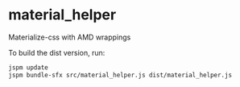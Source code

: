 # material_helper
Materialize-css with AMD wrappings

To build the dist version, run:
```sh
jspm update
jspm bundle-sfx src/material_helper.js dist/material_helper.js
```
